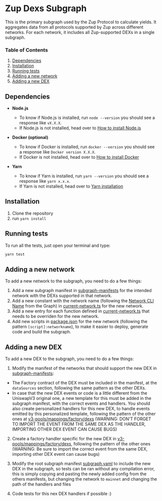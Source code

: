 # Zup Dexs Subgraph

This is the primary subgraph used by the Zup Protocol to calculate yields. It aggregates data from all protocols supported by Zup across different networks. For each network, it includes all Zup-supported DEXs in a single subgraph.

### Table of Contents

1. [Dependencies](#dependencies)
2. [Installation](#installation)
3. [Running tests](#running-tests)
4. [Adding a new network](#adding-a-new-network)
5. [Adding a new DEX](#adding-a-new-dex)

## Dependencies

- **Node.js**

  - To know if Node.js is installed, run `node --version` you should see a response like `vX.X.X`.
  - If Node.js is not installed, head over to [How to install Node.js](https://nodejs.org/en/learn/getting-started/how-to-install-nodejs)

- **Docker (optional)**

  - To know if Docker is installed, run `docker --version` you should see a response like `Docker version X.X.X`.
  - If Docker is not installed, head over to [How to install Docker](https://docs.docker.com/get-docker/)

- **Yarn**
  - To know if Yarn is installed, run `yarn --version` you should see a response like `yarn x.x.x`.
  - If Yarn is not installed, head over to [Yarn installation](https://classic.yarnpkg.com/lang/en/docs/install/#mac-stable)

## Installation

1. Clone the repository
2. run `yarn install`

## Running tests

To run all the tests, just open your terminal and type:

```bash
yarn test
```

## Adding a new network

To add a new network to the subgraph, you need to do a few things:

1. Add a new subgraph manifest in [subgraph-manifests](./subgraph-manifests) for the intended network with the DEXs supported in that network.
2. Add a new constant with the network name (following the [Network CLI Name](https://thegraph.com/docs/en/supported-networks/) from the Graph) in [current-network.ts](./src/utils/current-network.ts) for the new network.
3. Add a new entry for each function defined in [current-network.ts](./src/utils/current-network.ts) that needs to be overriden for the new network.
4. Add new scripts in [package.json](./package.json) for the new network (following the pattern `[script]:networkname`), to make it easier to deploy, generate code and build the subgraph.

## Adding a new DEX

To add a new DEX to the subgraph, you need to do a few things:

1. Modify the manifest of the networks that should support the new DEX in [subgraph-manifests](./subgraph-manifests):

- The Factory contract of the DEX must be included in the manifest, at the `dataSources` section, following the same pattern as the other DEXs.
- In case that the new DEX events or code is a little different from the UniswapV3 original one, a new template for this must be added in the subgraph manifest, with the correct events and handlers. You should also create personalized handlers for this new DEX, to handle events emitted by this personalized template, following the pattern of the other ones at [v3-pools/mappings/factory/dexs](./src/v3-pools//mappings//pool/dexs/) (WARNING:
  DON'T FORGET TO IMPORT THE EVENT FROM THE SAME DEX AS THE HANDLER, IMPORTING OTHER DEX EVENT CAN CAUSE BUGS)

2. Create a factory handler specific for the new DEX in [v3-pools/mappings/factory/dexs](./src/v3-pools/mappings/factory/dexs), following the pattern of the other ones (WARNING: Be sure to import the correct event from the same DEX, importing other DEX event can cause bugs)

3. Modify the root subgraph manifest [subgraph.yaml](./subgraph.yaml) to include the new DEX in the subgraph, so tests can be ran without any compilation error, this is simply copying and pasting the newly added config from the others manifests, but changing the network to `mainnet`
   and changing the path of the handlers and files

4. Code tests for this nex DEX handlers if possible :)
